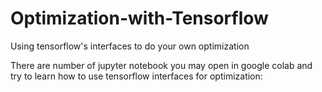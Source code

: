 # Optimization-with-Tensorflow
Using tensorflow's interfaces to do your own optimization

There are number of jupyter notebook you may open in google colab and try to learn how to use tensorflow interfaces for optimization:
